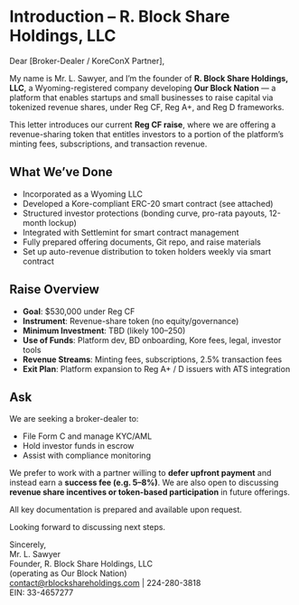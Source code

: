 # Introduction – R. Block Share Holdings, LLC

Dear [Broker-Dealer / KoreConX Partner],

My name is Mr. L. Sawyer, and I’m the founder of **R. Block Share Holdings, LLC**, a Wyoming-registered company developing **Our Block Nation** — a platform that enables startups and small businesses to raise capital via tokenized revenue shares, under Reg CF, Reg A+, and Reg D frameworks.

This letter introduces our current **Reg CF raise**, where we are offering a revenue-sharing token that entitles investors to a portion of the platform’s minting fees, subscriptions, and transaction revenue.

## What We’ve Done
- Incorporated as a Wyoming LLC
- Developed a Kore-compliant ERC-20 smart contract (see attached)
- Structured investor protections (bonding curve, pro-rata payouts, 12-month lockup)
- Integrated with Settlemint for smart contract management
- Fully prepared offering documents, Git repo, and raise materials
- Set up auto-revenue distribution to token holders weekly via smart contract

## Raise Overview
- **Goal**: $530,000 under Reg CF
- **Instrument**: Revenue-share token (no equity/governance)
- **Minimum Investment**: TBD (likely $100–$250)
- **Use of Funds**: Platform dev, BD onboarding, Kore fees, legal, investor tools
- **Revenue Streams**: Minting fees, subscriptions, 2.5% transaction fees
- **Exit Plan**: Platform expansion to Reg A+ / D issuers with ATS integration

## Ask
We are seeking a broker-dealer to:
- File Form C and manage KYC/AML
- Hold investor funds in escrow
- Assist with compliance monitoring

We prefer to work with a partner willing to **defer upfront payment** and instead earn a **success fee (e.g. 5–8%)**. We are also open to discussing **revenue share incentives or token-based participation** in future offerings.

All key documentation is prepared and available upon request.

Looking forward to discussing next steps.

Sincerely,  
Mr. L. Sawyer  
Founder, R. Block Share Holdings, LLC  
(operating as Our Block Nation)  
contact@rblockshareholdings.com | 224-280-3818  
EIN: 33-4657277

